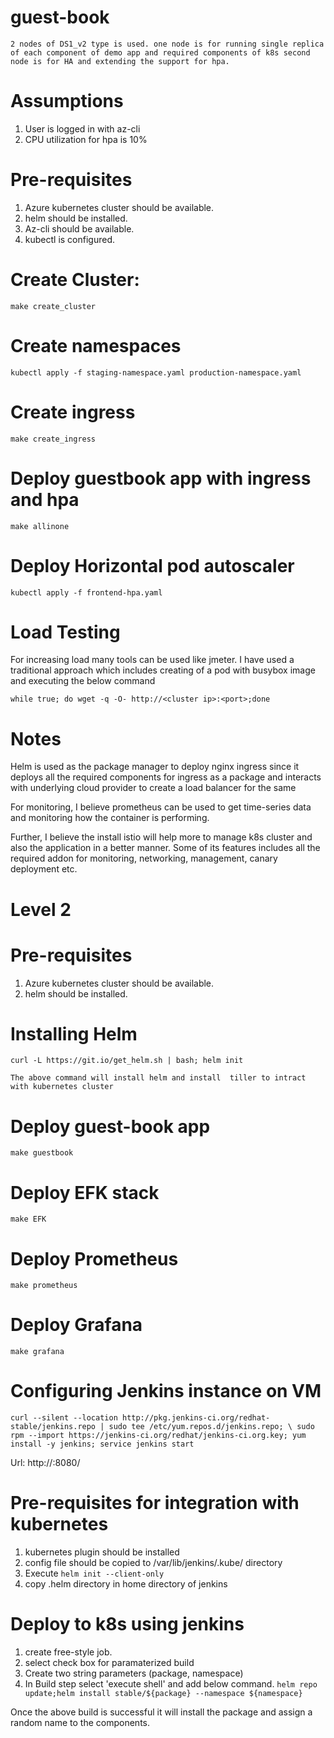 # guest-book

`2 nodes of DS1_v2 type is used.
one node is for running single replica of each component of demo app and required components of k8s
second node is for HA and extending the support for hpa.
`
# Assumptions
1. User is logged in with az-cli
2. CPU utilization for hpa is 10%

# Pre-requisites
1. Azure kubernetes cluster should be available.
2. helm should be installed.
3. Az-cli should be available. 
4. kubectl is configured.

# Create Cluster:
`make create_cluster`

# Create namespaces
`kubectl apply -f staging-namespace.yaml production-namespace.yaml`

# Create ingress
`make create_ingress`

# Deploy guestbook app with ingress and hpa
`make allinone`

# Deploy Horizontal pod autoscaler
`kubectl apply -f frontend-hpa.yaml`

# Load Testing
For increasing load many tools can be used like jmeter.
I have used a traditional approach which includes creating of a pod with busybox image and executing the below command

`while true; do wget -q -O- http://<cluster ip>:<port>;done`

# Notes
Helm is used as the package manager to deploy nginx ingress since it deploys all the required components for ingress as a package and interacts with underlying cloud provider to create a load balancer for the same

For monitoring, I believe prometheus can be used to get time-series data and monitoring how the container is performing.

Further, I believe the install istio will help more to manage k8s cluster and also the application in a better manner.
Some of its features includes all the required addon for monitoring, networking, management, canary deployment etc.


# Level 2

# Pre-requisites
1. Azure kubernetes cluster should be available.
2. helm should be installed.

# Installing Helm
    curl -L https://git.io/get_helm.sh | bash; helm init

    The above command will install helm and install  tiller to intract with kubernetes cluster

# Deploy guest-book app
   `make guestbook`

# Deploy EFK stack 
   `make EFK`

# Deploy Prometheus
   `make prometheus`

# Deploy Grafana
   `make grafana`


# Configuring  Jenkins instance on VM
   `curl --silent --location http://pkg.jenkins-ci.org/redhat-stable/jenkins.repo | sudo tee /etc/yum.repos.d/jenkins.repo; \
   sudo rpm --import https://jenkins-ci.org/redhat/jenkins-ci.org.key; yum install -y jenkins; service jenkins start`

   Url: http://<host IP>:8080/

# Pre-requisites for integration with kubernetes
1. kubernetes plugin should be installed
2. config file should be copied to /var/lib/jenkins/.kube/ directory
3. Execute `helm init --client-only`
4. copy .helm directory in home directory of jenkins

# Deploy to k8s using jenkins 

1. create free-style job.
2. select check box for paramaterized build
3. Create two string parameters (package, namespace)
4. In Build step select 'execute shell' and add below command.
   `helm repo update;helm install stable/${package} --namespace ${namespace}`

Once the above build is successful it will install the package and assign a random name to the components.


   



